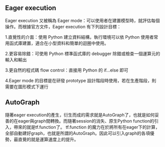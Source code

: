 Eager execution
---------------------------------------------------------------------------------------------------
Eager execution 又被稱為 Eager mode：可以使用者在建置模型時，就評估每個操作。而根據官方文件，Eager execution 有下列設計目標：

1.直覺性的介面：使用 Python 建立資料結構，執行環境可以依 Python 使用者常用函式庫建置，適合在小型資料和簡單的迴圈中使用。

2.更容易除錯：可使用 Python 標準函式庫的 debugger 除錯或檢查一個運算元的輸入和輸出

3.更自然的程式碼 flow control：直接用 Python 的 if...else 即可

4.Eager mode 的目標是在研發 prototype 設計階段時使用，若在生產階段，則需要在圖形模式下運行

AutoGraph
-------------------------------------------------------------------
隨著eager execution的產生，衍生而成的需求就是AutoGraph了，也就是如何妥善的在eager與graph間轉換。而隨著session的消失、原生Python function的引入，帶來的就是tf.function了。
tf.function 的魔力在於將所有在eager下的計算，全部自動建好graph，也就是所謂的AutoGraph。因此可以引入graph的各項優勢，最直覺的就是運算速度上的提升。
